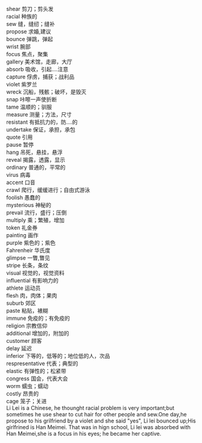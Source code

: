 shear 剪刀；剪头发  
racial 种族的  
sew 缝，缝纫；缝补  
propose 求婚,建议  
bounce 弹跳，弹起  
wrist 腕部  
focus 焦点，聚集  
gallery 美术馆，走廊，大厅  
absorb 吸收，引起....注意  
capture 俘虏，捕获；战利品  
violet 紫罗兰  
wreck 沉船，残骸；破坏，是毁灭  
snap 咔嚓一声使折断  
tame 温顺的；驯服  
measure 测量；方法，尺寸  
resistant 有抵抗力的，防....的  
undertake 保证，承担，承包  
quote 引用  
pause 暂停  
hang 吊死，悬挂，悬浮  
reveal 揭露，透露，显示  
ordinary 普通的，平常的  
virus 病毒  
accent 口音  
crawl 爬行，缓缓进行；自由式游泳  
foolish 愚蠢的  
mysterious 神秘的  
prevail 流行，盛行；压倒  
multiply 乘；繁殖，增加  
token 礼金券  
painting 画作  
purple 紫色的；紫色  
Fahrenheir 华氏度  
glimpse 一瞥,瞥见  
stripe 长条，条纹  
visual 视觉的，视觉资料  
influential 有影响力的  
athlete 运动员  
flesh 肉，肉体；果肉  
suburb 郊区  
paste 粘贴，裱糊  
immune 免疫的；有免疫的  
religion 宗教信仰  
additional 增加的，附加的  
customer 顾客  
delay 延迟  
inferior 下等的，低等的；地位低的人，次品  
respresentative 代表；典型的  
elastic 有弹性的；松紧带  
congress 国会，代表大会  
worm 蠕虫；蠕动  
costly 昂贵的  
cage 笼子；关进  
Li Lei is a Chinese, he thounght racial problem is very important;but sometimes he use shear to cut hair for other people and sew.One day,he propose to his grilfriend by a violet and she said "yes", Li lei bounced up;His girlfrined is Han Meimei. That was in hign school, Li lei was absorbed with Han Meimei,she is a focus in his eyes; he became her captive.